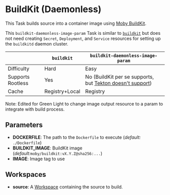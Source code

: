 # BuildKit (Daemonless)

This Task builds source into a container image using [Moby BuildKit](https://github.com/moby/buildkit).

This `buildkit-daemonless-image-param` Task is similar to [`buildkit`](../buildkit) but does not need creating `Secret`, `Deployment`, and `Service` resources for setting up the `buildkitd` daemon cluster.

|                  | `buildkit`     | `buildkit-daemonless-image-param`|
|------------------|----------------|----------------------|
|Difficulty        | Hard           | Easy                 |
|Supports Rootless | Yes            | No (BuildKit per se supports, but [Tekton doesn't support](https://github.com/tektoncd/pipeline/issues/852))|
|Cache             | Registry+Local | Registry             |

Note: Edited for Green Light to change image output resource to a param to integrate with build process.

## Parameters

* **DOCKERFILE**: The path to the `Dockerfile` to execute (_default:_  `./Dockerfile`)
* **BUILDKIT_IMAGE**: BuildKit image (_default:_`moby/buildkit:vX.Y.Z@sha256:...`)
* **IMAGE**: Image tag to use

## Workspaces

* **source**: A [Workspace](https://github.com/tektoncd/pipeline/blob/master/docs/workspaces.md) containing the source to build.
